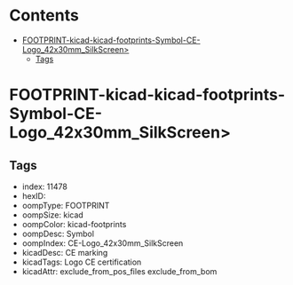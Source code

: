 



Contents
========

* [FOOTPRINT-kicad-kicad-footprints-Symbol-CE-Logo_42x30mm_SilkScreen>](#footprint-kicad-kicad-footprints-symbol-ce-logo_42x30mm_silkscreen)
	* [Tags](#tags)

# FOOTPRINT-kicad-kicad-footprints-Symbol-CE-Logo_42x30mm_SilkScreen>

## Tags

- index: 11478
- hexID: 
- oompType: FOOTPRINT
- oompSize: kicad
- oompColor: kicad-footprints
- oompDesc: Symbol
- oompIndex: CE-Logo_42x30mm_SilkScreen
- kicadDesc: CE marking
- kicadTags: Logo CE certification
- kicadAttr: exclude_from_pos_files exclude_from_bom
